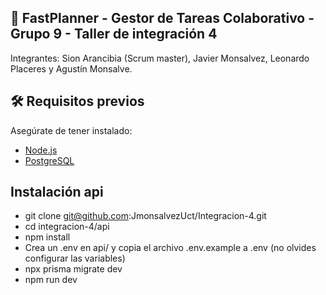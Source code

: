 ## 📌 FastPlanner - Gestor de Tareas Colaborativo - Grupo 9 - Taller de integración 4

Integrantes: Sion Arancibia (Scrum master), Javier Monsalvez, Leonardo Placeres y Agustín Monsalve.

## 🛠️ Requisitos previos  

Asegúrate de tener instalado:  
- [Node.js](https://nodejs.org/)
- [PostgreSQL](https://www.postgresql.org/)

## Instalación api 

- git clone git@github.com:JmonsalvezUct/Integracion-4.git
- cd integracion-4/api
- npm install
- Crea un .env en api/ y copia el archivo .env.example a .env (no olvides configurar las variables)
- npx prisma migrate dev
- npm run dev
